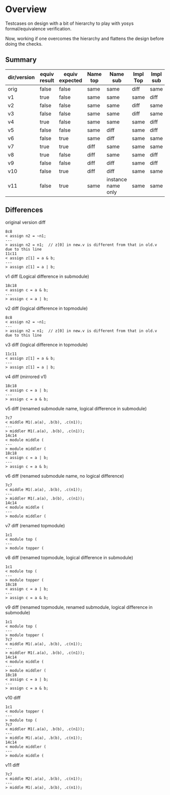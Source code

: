 # Overview

Testcases on design with a bit of hierarchy to play with yosys formal/equivalence verification.

Now, working if one overcomes the hierarchy and flattens the design before doing the checks.

## Summary

| dir/version | equiv result | equiv expected | Name top | Name sub | Impl Top | Impl sub |
| ----------- | ------------ | -------------- | -------- | -------- | -------- | -------- |
| orig        | false        | false          | same     | same     | diff     | same     |
| v1          | true         | false          | same     | same     | same     | diff     |
| v2          | false        | false          | same     | same     | diff     | same     |
| v3          | false        | false          | same     | same     | diff     | same     |
| v4          | true         | false          | same     | same     | same     | diff     |
| v5          | false        | false          | same     | diff     | same     | diff     |
| v6          | false        | true           | same     | diff     | same     | same     |
| v7          | true         | true           | diff     | same     | same     | same     |
| v8          | true         | false          | diff     | same     | same     | diff     |
| v9          | false        | false          | diff     | diff     | same     | diff     |
| v10         | false        | true           | diff     | diff     | same     | same     |
| v11         | false        | true           | same     | instance name only | same | same |

## Differences

original version diff
```
8c8
< assign n2 = ~n1;
---
> assign n2 = n1;  // z[0] in new.v is different from that in old.v due to this line
11c11
< assign z[1] = a & b;
---
> assign z[1] = a | b;
```

v1 diff (Logical difference in submodule)
```
18c18
< assign c = a & b;
---
> assign c = a | b;
```

v2 diff (logical difference in topmodule)
```
8c8
< assign n2 = ~n1;
---
> assign n2 = n1;  // z[0] in new.v is different from that in old.v due to this line
```

v3 diff (logical difference in topmodule)
```
11c11
< assign z[1] = a & b;
---
> assign z[1] = a | b;
```

v4 diff (mirrored v1)
```
18c18
< assign c = a | b;
---
> assign c = a & b;
```


v5 diff (renamed submodule name, logical difference in submodule)
```
7c7
< middle M1(.a(a), .b(b), .c(n1));
---
> middler M1(.a(a), .b(b), .c(n1));
14c14
< module middle (
---
> module middler (
18c18
< assign c = a | b;
---
> assign c = a & b;
```

v6 diff (renamed submodule name, no logical difference)
```
7c7
< middle M1(.a(a), .b(b), .c(n1));
---
> middler M1(.a(a), .b(b), .c(n1));
14c14
< module middle (
---
> module middler (
```

v7 diff (renamed topmodule)
```
1c1
< module top (
---
> module topper (
```

v8 diff (renamed topmodule, logical difference in submodule)
```
1c1
< module top (
---
> module topper (
18c18
< assign c = a | b;
---
> assign c = a & b;
```

v9 diff (renamed topmodule, renamed submodule, logical difference in submodule)
```
1c1
< module top (
---
> module topper (
7c7
< middle M1(.a(a), .b(b), .c(n1));
---
> middler M1(.a(a), .b(b), .c(n1));
14c14
< module middle (
---
> module middler (
18c18
< assign c = a | b;
---
> assign c = a & b;
```

v10 diff
```
1c1
< module topper (
---
> module top (
7c7
< middler M1(.a(a), .b(b), .c(n1));
---
> middle M1(.a(a), .b(b), .c(n1));
14c14
< module middler (
---
> module middle (
```

v11 diff
```
7c7
< middle M2(.a(a), .b(b), .c(n1));
---
> middle M1(.a(a), .b(b), .c(n1));
```
